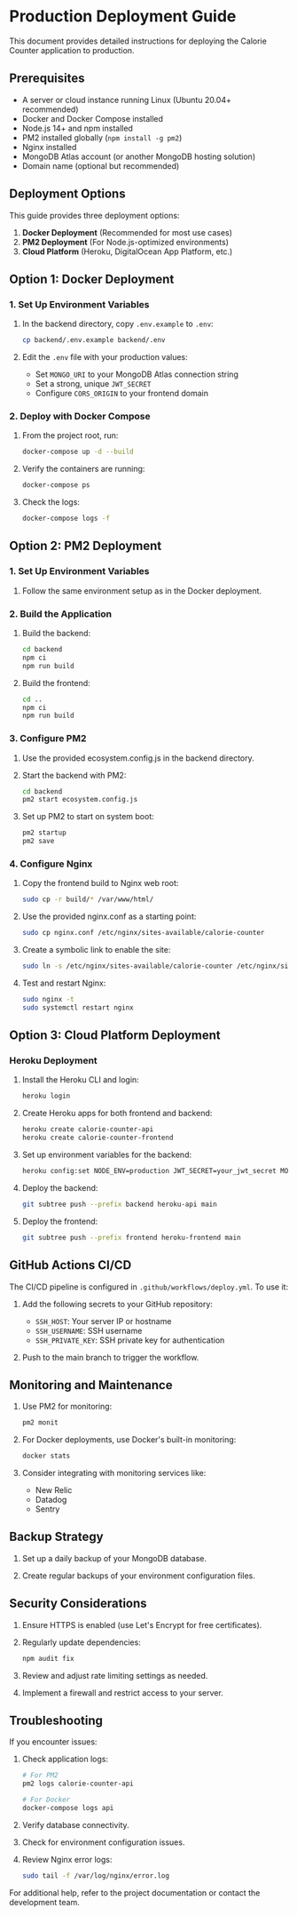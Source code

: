 # Production Deployment Guide

This document provides detailed instructions for deploying the Calorie Counter application to production.

## Prerequisites

- A server or cloud instance running Linux (Ubuntu 20.04+ recommended)
- Docker and Docker Compose installed
- Node.js 14+ and npm installed
- PM2 installed globally (`npm install -g pm2`)
- Nginx installed
- MongoDB Atlas account (or another MongoDB hosting solution)
- Domain name (optional but recommended)

## Deployment Options

This guide provides three deployment options:

1. **Docker Deployment** (Recommended for most use cases)
2. **PM2 Deployment** (For Node.js-optimized environments)
3. **Cloud Platform** (Heroku, DigitalOcean App Platform, etc.)

## Option 1: Docker Deployment

### 1. Set Up Environment Variables

1. In the backend directory, copy `.env.example` to `.env`:
   ```bash
   cp backend/.env.example backend/.env
   ```

2. Edit the `.env` file with your production values:
   - Set `MONGO_URI` to your MongoDB Atlas connection string
   - Set a strong, unique `JWT_SECRET`
   - Configure `CORS_ORIGIN` to your frontend domain

### 2. Deploy with Docker Compose

1. From the project root, run:
   ```bash
   docker-compose up -d --build
   ```

2. Verify the containers are running:
   ```bash
   docker-compose ps
   ```

3. Check the logs:
   ```bash
   docker-compose logs -f
   ```

## Option 2: PM2 Deployment

### 1. Set Up Environment Variables

1. Follow the same environment setup as in the Docker deployment.

### 2. Build the Application

1. Build the backend:
   ```bash
   cd backend
   npm ci
   npm run build
   ```

2. Build the frontend:
   ```bash
   cd ..
   npm ci
   npm run build
   ```

### 3. Configure PM2

1. Use the provided ecosystem.config.js in the backend directory.

2. Start the backend with PM2:
   ```bash
   cd backend
   pm2 start ecosystem.config.js
   ```

3. Set up PM2 to start on system boot:
   ```bash
   pm2 startup
   pm2 save
   ```

### 4. Configure Nginx

1. Copy the frontend build to Nginx web root:
   ```bash
   sudo cp -r build/* /var/www/html/
   ```

2. Use the provided nginx.conf as a starting point:
   ```bash
   sudo cp nginx.conf /etc/nginx/sites-available/calorie-counter
   ```

3. Create a symbolic link to enable the site:
   ```bash
   sudo ln -s /etc/nginx/sites-available/calorie-counter /etc/nginx/sites-enabled/
   ```

4. Test and restart Nginx:
   ```bash
   sudo nginx -t
   sudo systemctl restart nginx
   ```

## Option 3: Cloud Platform Deployment

### Heroku Deployment

1. Install the Heroku CLI and login:
   ```bash
   heroku login
   ```

2. Create Heroku apps for both frontend and backend:
   ```bash
   heroku create calorie-counter-api
   heroku create calorie-counter-frontend
   ```

3. Set up environment variables for the backend:
   ```bash
   heroku config:set NODE_ENV=production JWT_SECRET=your_jwt_secret MONGO_URI=your_mongo_uri -a calorie-counter-api
   ```

4. Deploy the backend:
   ```bash
   git subtree push --prefix backend heroku-api main
   ```

5. Deploy the frontend:
   ```bash
   git subtree push --prefix frontend heroku-frontend main
   ```

## GitHub Actions CI/CD

The CI/CD pipeline is configured in `.github/workflows/deploy.yml`. To use it:

1. Add the following secrets to your GitHub repository:
   - `SSH_HOST`: Your server IP or hostname
   - `SSH_USERNAME`: SSH username
   - `SSH_PRIVATE_KEY`: SSH private key for authentication

2. Push to the main branch to trigger the workflow.

## Monitoring and Maintenance

1. Use PM2 for monitoring:
   ```bash
   pm2 monit
   ```

2. For Docker deployments, use Docker's built-in monitoring:
   ```bash
   docker stats
   ```

3. Consider integrating with monitoring services like:
   - New Relic
   - Datadog
   - Sentry

## Backup Strategy

1. Set up a daily backup of your MongoDB database.

2. Create regular backups of your environment configuration files.

## Security Considerations

1. Ensure HTTPS is enabled (use Let's Encrypt for free certificates).

2. Regularly update dependencies:
   ```bash
   npm audit fix
   ```

3. Review and adjust rate limiting settings as needed.

4. Implement a firewall and restrict access to your server.

## Troubleshooting

If you encounter issues:

1. Check application logs:
   ```bash
   # For PM2
   pm2 logs calorie-counter-api
   
   # For Docker
   docker-compose logs api
   ```

2. Verify database connectivity.

3. Check for environment configuration issues.

4. Review Nginx error logs:
   ```bash
   sudo tail -f /var/log/nginx/error.log
   ```

For additional help, refer to the project documentation or contact the development team.